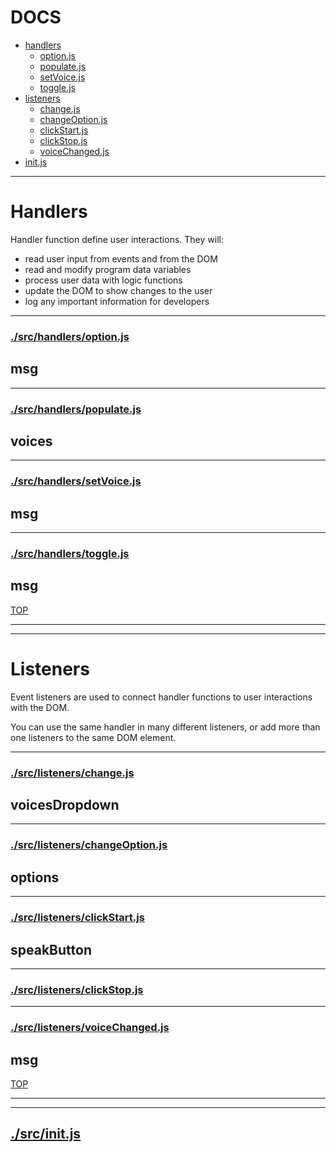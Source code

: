 <!-- BEGIN TITLE -->

# DOCS

<!-- END TITLE -->

<!-- BEGIN TOC -->

- [handlers](#handlers)
  - [option.js](#srchandlersoptionjs)
  - [populate.js](#srchandlerspopulatejs)
  - [setVoice.js](#srchandlerssetVoicejs)
  - [toggle.js](#srchandlerstogglejs)
- [listeners](#listeners)
  - [change.js](#srclistenerschangejs)
  - [changeOption.js](#srclistenerschangeOptionjs)
  - [clickStart.js](#srclistenersclickStartjs)
  - [clickStop.js](#srclistenersclickStopjs)
  - [voiceChanged.js](#srclistenersvoiceChangedjs)
- [init.js](#srcinitjs)

<!-- END TOC -->

<!-- BEGIN DOCS -->

---

# Handlers

Handler function define user interactions. They will:

- read user input from events and from the DOM
- read and modify program data variables
- process user data with logic functions
- update the DOM to show changes to the user
- log any important information for developers

---

### [./src/handlers/option.js](./src/handlers/option.js?study)

<a name="msg"></a>

## msg

---

### [./src/handlers/populate.js](./src/handlers/populate.js?study)

<a name="voices"></a>

## voices

---

### [./src/handlers/setVoice.js](./src/handlers/setVoice.js?study)

<a name="msg"></a>

## msg

---

### [./src/handlers/toggle.js](./src/handlers/toggle.js?study)

<a name="msg"></a>

## msg

[TOP](#DOCS)

---

---

# Listeners

Event listeners are used to connect handler functions to user interactions with the DOM.

You can use the same handler in many different listeners, or add more than one listeners to the same DOM element.

---

### [./src/listeners/change.js](./src/listeners/change.js?study)

<a name="voicesDropdown"></a>

## voicesDropdown

---

### [./src/listeners/changeOption.js](./src/listeners/changeOption.js?study)

<a name="options"></a>

## options

---

### [./src/listeners/clickStart.js](./src/listeners/clickStart.js?study)

<a name="speakButton"></a>

## speakButton

---

### [./src/listeners/clickStop.js](./src/listeners/clickStop.js?study)

---

### [./src/listeners/voiceChanged.js](./src/listeners/voiceChanged.js?study)

<a name="msg"></a>

## msg

[TOP](#DOCS)

---

---

## [./src/init.js](./src/init.js?study)

<!-- END DOCS -->
